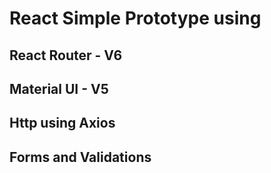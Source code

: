 # React Simple Prototype using

## React Router - V6
## Material UI - V5
## Http using Axios
## Forms and Validations



